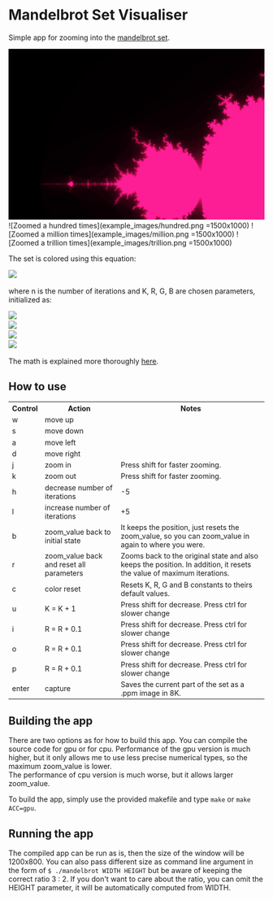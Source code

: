 # Mandelbrot Set Visualiser 


Simple app for zooming into the
<a href="https://en.wikipedia.org/wiki/Mandelbrot_set">mandelbrot set</a>.

<img src="example_images/twice.png" alt="drawing" width="1500"/>
![Zoomed a hundred times](example_images/hundred.png =1500x1000)
![Zoomed a million times](example_images/million.png =1500x1000)
![Zoomed a trillion times](example_images/trillion.png =1500x1000)

The set is colored using this equation:


<img src="https://render.githubusercontent.com/render/math?math=(r, g, b) = \frac{255}{2K} \cdot (1 - cos(R \cdot n), 1 - cos(G \cdot n), 1 - cos(B \cdot n))">

[comment]: <> (```math)
[comment]: <> (&#40;r, g, b&#41; = \frac{255}{2K} * &#40;1 - cos&#40;R * n&#41;, 1 - cos&#40;G * n&#41;, 1 - cos&#40;B * n&#41;&#41;)
[comment]: <> (```)
where n is the number of iterations and K, R, G, B are chosen parameters,
initialized as:


<img src="https://render.githubusercontent.com/render/math?math=K = 10"><br>
<img src="https://render.githubusercontent.com/render/math?math=R = 1"><br>
<img src="https://render.githubusercontent.com/render/math?math=G = \frac{1}{3\sqrt{2}}"><br>
<img src="https://render.githubusercontent.com/render/math?math=B = \frac{1}{7 \cdot 3^{1/8}}"><br>


The math is explained more thoroughly
<a href="https://www.math.univ-toulouse.fr/~cheritat/wiki-draw/index.php/Mandelbrot_set">here</a>.


[comment]: <> (```math)
[comment]: <> (R = 1)
[comment]: <> (G = \frac{1}{3\sqrt{2}})
[comment]: <> (B = \frac{1}{7 \cdot 3^{1/8}})
[comment]: <> (```)

## How to use

<table>
    <tr>
        <th>Control</th>
        <th>Action</th>
        <th>Notes</th>
    </tr>
    <tr>
        <td>w</td>
        <td>move up</td>
        <td></td>
    </tr>
    <tr>
        <td>s</td>
        <td>move down</td>
        <td></td>
    </tr>
    <tr>
        <td>a</td>
        <td>move left</td>
        <td></td>
    </tr>
    <tr>
        <td>d</td>
        <td>move right</td>
        <td></td>
    </tr>
    <tr>
        <td>j</td>
        <td>zoom in</td>
        <td>Press shift for faster zooming.</td>
    </tr>
    <tr>
        <td>k</td>
        <td>zoom out</td>
        <td>Press shift for faster zooming.</td>
    </tr>
    <tr>
        <td>h</td>
        <td>decrease number of iterations</td>
        <td>-5</td>
    </tr>
    <tr>
        <td>l</td>
        <td>increase number of iterations</td>
        <td>+5</td>
    </tr>
    <tr>
        <td>b</td>
        <td>zoom_value back to initial state</td>
        <td>It keeps the position, just resets the zoom_value,
            so you can zoom_value in again to where you were.</td>
    </tr>
    <tr>
        <td>r</td>
        <td>zoom_value back and reset all parameters</td>
        <td>
            Zooms back to the original state
            and also keeps the position. In addition,
            it resets the value of maximum iterations.
        </td>
    </tr>
    <tr>
        <td>c</td>
        <td>color reset</td>
        <td>Resets K, R, G and B constants to theirs default values.</td>
    </tr>
    <tr>
        <td>u</td>
        <td>K = K + 1</td>
        <td>Press shift for decrease.
            Press ctrl for slower change</td>
    </tr>
    <tr>
        <td>i</td>
        <td>R = R + 0.1</td>
        <td>Press shift for decrease.
            Press ctrl for slower change</td>
    </tr>
    <tr>
        <td>o</td>
        <td>R = R + 0.1</td>
        <td>Press shift for decrease.
            Press ctrl for slower change</td>
    </tr>
    <tr>
        <td>p</td>
        <td>R = R + 0.1</td>
        <td>Press shift for decrease.
            Press ctrl for slower change</td>
    </tr>
    <tr>
        <td>enter</td>
        <td>capture</td>
        <td>Saves the current part of the set as a .ppm image in 8K.
        </td>
    </tr>
</table>

## Building the app
There are two options as for how to build this app. You can compile the source code
for gpu or for cpu. Performance of the gpu version is much higher, but it only allows me to
use less precise numerical types, so the maximum zoom_value is lower. <br>
The performance of cpu version is much worse, but it allows larger zoom_value.

To build the app, simply use the provided makefile and type `make` or `make ACC=gpu`.


## Running the app
The compiled app can be run as is, then the size of the window will be 1200x800.
You can also pass different size as command line argument in the form of
``
$ ./mandelbrot WIDTH HEIGHT
``
but be aware of keeping the correct ratio 3 : 2.
If you don't want to care about the ratio,
you can omit the HEIGHT parameter, it will be automatically computed
from WIDTH.

